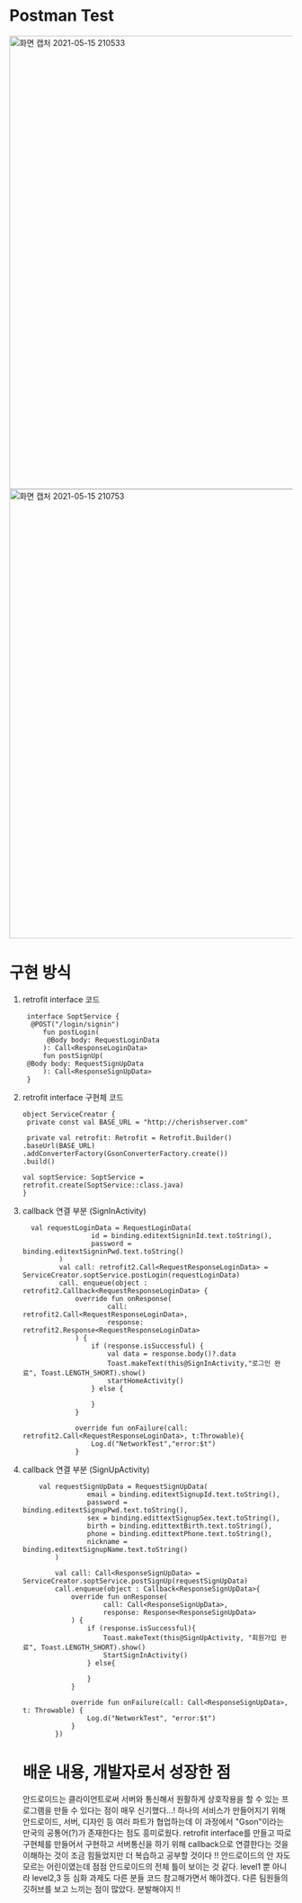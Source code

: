 # Postman Test 
<img width="806" alt="화면 캡처 2021-05-15 210533" src="https://user-images.githubusercontent.com/76424700/118394463-e2f8f380-b67f-11eb-96ef-8f078e0b5a81.png">
<img width="799" alt="화면 캡처 2021-05-15 210753" src="https://user-images.githubusercontent.com/76424700/118394465-e5f3e400-b67f-11eb-9a25-57cdc1a99aa8.png">


# 구현 방식 
1. retrofit interface 코드

        interface SoptService {
         @POST("/login/signin")
            fun postLogin(
             @Body body: RequestLoginData
            ): Call<ResponseLoginData>
            fun postSignUp(
        @Body body: RequestSignUpData
            ): Call<ResponseSignUpData>
        }
  
 2. retrofit interface 구현체 코드
 
        object ServiceCreator {
         private const val BASE_URL = "http://cherishserver.com"

         private val retrofit: Retrofit = Retrofit.Builder()
        .baseUrl(BASE_URL)
        .addConverterFactory(GsonConverterFactory.create())
        .build()

        val soptService: SoptService = retrofit.create(SoptService::class.java)
        }

3. callback 연결 부분 (SignInActivity)

         val requestLoginData = RequestLoginData(
                        id = binding.editextSigninId.text.toString(),
                        password = binding.editextSigninPwd.text.toString()
                )
                val call: retrofit2.Call<RequestResponseLoginData> = ServiceCreator.soptService.postLogin(requestLoginData)
                call. enqueue(object : retrofit2.Callback<RequestResponseLoginData> {
                    override fun onResponse(
                            call: retrofit2.Call<RequestResponseLoginData>,
                            response: retrofit2.Response<RequestResponseLoginData>
                    ) {
                        if (response.isSuccessful) {
                            val data = response.body()?.data
                            Toast.makeText(this@SignInActivity,"로그인 완료", Toast.LENGTH_SHORT).show()
                            startHomeActivity()
                        } else {

                        }
                    }

                    override fun onFailure(call: retrofit2.Call<RequestResponseLoginData>, t:Throwable){
                        Log.d("NetworkTest","error:$t")
                    }
            
 4. callback 연결 부분 (SignUpActivity)

            val requestSignUpData = RequestSignUpData(
                        email = binding.editextSignupId.text.toString(),
                        password = binding.editextSignupPwd.text.toString(),
                        sex = binding.edittextSignupSex.text.toString(),
                        birth = binding.edittextBirth.text.toString(),
                        phone = binding.edittextPhone.text.toString(),
                        nickname = binding.editextSignupName.text.toString()
                )

                val call: Call<ResponseSignUpData> = ServiceCreator.soptService.postSignUp(requestSignUpData)
                call.enqueue(object : Callback<ResponseSignUpData>{
                    override fun onResponse(
                            call: Call<ResponseSignUpData>,
                            response: Response<ResponseSignUpData>
                    ) {
                        if (response.isSuccessful){
                            Toast.makeText(this@SignUpActivity, "회원가입 완료", Toast.LENGTH_SHORT).show()
                            StartSignInActivity()
                        } else{

                        }
                    }

                    override fun onFailure(call: Call<ResponseSignUpData>, t: Throwable) {
                        Log.d("NetworkTest", "error:$t")
                    }
                })
    
    # 배운 내용, 개발자로서 성장한 점 
    
    안드로이드는 클라이언트로써 서버와 통신해서 원활하게 상호작용을 할 수 있는 프로그램을 만들 수 있다는 점이 매우 신기했다...! 하나의 서비스가 만들어지기 위해 안드로이드, 서버, 디자인 등 여러 파트가 협업하는데 이 과정에서 "Gson"이라는 만국의 공통어(?)가 존재한다는 점도 흥미로웠다. retrofit interface를 만들고 따로 구현체를 만들어서 구현하고 서버통신을 하기 위해 callback으로 연결한다는 것을 이해하는 것이 조금 힘들었지만 더 복습하고 공부할 것이다 !! 
    안드로이드의 안 자도 모르는 어린이였는데 점점 안드로이드의 전체 틀이 보이는 것 같다. level1 뿐 아니라 level2,3 등 심화 과제도 다른 분들 코드 참고해가면서 해야겠다. 다른 팀원들의 깃허브를 보고 느끼는 점이 많았다. 분발해야지 !!
